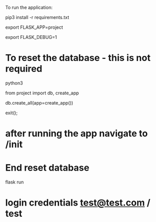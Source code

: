 To run the application:


pip3 install -r requirements.txt

export FLASK_APP=project

export FLASK_DEBUG=1

# To reset the database - this is not required
python3

from project import db, create_app

db.create_all(app=create_app())

exit();

# after running the app navigate to /init
# End reset database

flask run

# login credentials test@test.com / test
